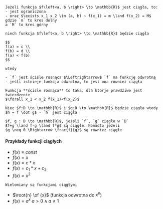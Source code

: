 ```{admonition} Twierdzenie o osiąganiu kresów
Jeżeli funkcja $f\left<a, b \right> \to \mathbb{R}$ jest ciągła, to:
- jest ograniczona 
- oraz $\exists x_1 x_2 \in (a, b) ~ f(x_1) = m \land f(x_2) = M$ gdzie `m` to kres dolny
a `M` to kres górny
```


```{admonition} Twierdzenie o ciągłości funkcji odwrotnej
niech funkcja $f\left<a, b \right> \to \mathbb{R}$ będzie ciągła

$$
f(a) = c \\
f(b) = d \\
f(a) < f(b)
$$

wtedy

- `f` jest ściśle rosnąca $\Leftrightarrow$ `f` ma funkcję odwrotną
- jeśli istnieje funkcja odwrotna, to jest ona również ciągła
```
```{tip}
Funkcja **ściśle rosnąca** to taka, dla którje prawdziwe jest twierdzenie
$\forall x_1 < x_2 f(x_1)<f(x_2)$
```

```{admonition} Twierdzenie o ciągłości funkcji złożonej
Niec $f:D \to \mathbb{R}$ i $g:D \to \mathbb{R}$ będzie ciągła wtedy 
$h = f \dot g$ - `h` jest ciągła
```

```{admonition} Twierdzenie o 4 działaniach dla funkcji ciągłych
$f, g : D \to \mathbb{R}$, jeżeli `f`, `g` ciągłe w `D`
$f+g \land f-g \land f*g$ są ciągłe. Ponadto jeżeli
$g \neq 0 \Rightarrow \frac{f}{g}$ są również ciągłe
```

#### Przykłady funkcji ciągłych

- $f(x) \equiv const$
- $f(x) = x$
- $f(x) = c * x$
- $f(x) = c_1 * x + c_2$
- $f(x) = x^2$

```{note}
Wielomiany są funkcjami ciągłymi
```

- $\root{n} \of {x}$ (funkcja odwrotna do $x^n$)
- $f(x) = a^x~a > 0 \land a \neq 1$
